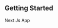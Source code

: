 <!-- This is a [Next.js](https://nextjs.org/) project bootstrapped with [`create-next-app`](https://github.com/vercel/next.js/tree/canary/packages/create-next-app). -->

## Getting Started

Next Js App

<!-- First, run the development server: -->

<!-- 
```bash
npm run dev
# or
yarn dev
# or
pnpm dev
# or
bun dev
``` -->


